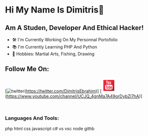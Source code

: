 # Hi My Name Is Dimitris👋

## Am A Studen, Developer And Ethical Hacker!
- 🛠 I'm Currently Working On My Personnal Portofolio
- 📚 I'm Currently Learning PHP And Python
- 🏅 Hobbies: Martial Arts, Fishing, Drawing

## Follow Me On:

[![twitter](./img/tw.pnfg)(https://twitter.com/DimitrisEbrahim)]
[![youtube](./img/yt.png)(https://www.youtube.com/channel/UCJQ_4gnMa7A49orDybZl7hA)]

<br/>

### Languages And Tools:
php
html
css
javascript
c#
vs
vsc
node
githb

[twitter]: https://twitter.com/DimitrisEbrahim
[youtube]: https://www.youtube.com/channel/UCJQ_4gnMa7A49orDybZl7hA